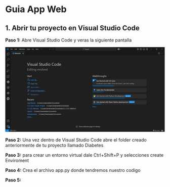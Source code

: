 # Guia App Web

## 1. Abrir tu proyecto en Visual Studio Code
**Paso 1:** Abre Visual Studio Code y veras la siguiente pantalla

![diabete/imagenes](https://github.com/adiacla/diabetes/blob/main/imagenes/PantallaInicioVsC.PNG?raw=true)

**Paso 2:** Una vez dentro de Visual Studio Code abre el folder creado anteriormente de tu proyecto llamado Diabetes

**Paso 3:** para crear un entorno virtual dale Ctrl+Shift+P y selecciones create Enviroment


**Paso 4:** Crea el archivo app.py donde tendremos nuestro codigo

**Paso 5:** 
